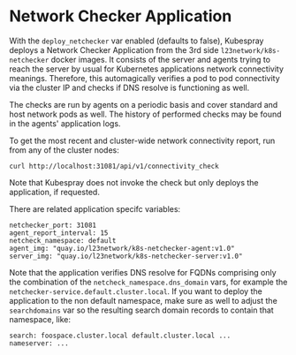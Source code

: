 Network Checker Application
===========================

With the ``deploy_netchecker`` var enabled (defaults to false), Kubespray deploys a
Network Checker Application from the 3rd side `l23network/k8s-netchecker` docker
images. It consists of the server and agents trying to reach the server by usual
for Kubernetes applications network connectivity meanings. Therefore, this
automagically verifies a pod to pod connectivity via the cluster IP and checks
if DNS resolve is functioning as well.

The checks are run by agents on a periodic basis and cover standard and host network
pods as well. The history of performed checks may be found in the agents' application
logs.

To get the most recent and cluster-wide network connectivity report, run from
any of the cluster nodes:
```
curl http://localhost:31081/api/v1/connectivity_check
```
Note that Kubespray does not invoke the check but only deploys the application, if
requested.

There are related application specifc variables:
```
netchecker_port: 31081
agent_report_interval: 15
netcheck_namespace: default
agent_img: "quay.io/l23network/k8s-netchecker-agent:v1.0"
server_img: "quay.io/l23network/k8s-netchecker-server:v1.0"
```

Note that the application verifies DNS resolve for FQDNs comprising only the
combination of the ``netcheck_namespace.dns_domain`` vars, for example the
``netchecker-service.default.cluster.local``. If you want to deploy the application
to the non default namespace, make sure as well to adjust the ``searchdomains`` var
so the resulting search domain records to contain that namespace, like:

```
search: foospace.cluster.local default.cluster.local ...
nameserver: ...
```
